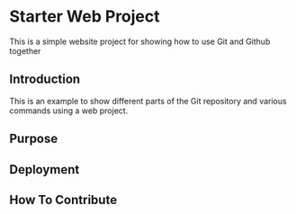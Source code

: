 # Starter Web Project

This is a simple website project for
showing how to use Git and Github together

## Introduction

This is an example to show different parts
of the Git repository and various commands
using a web project.

## Purpose

## Deployment

## How To Contribute
